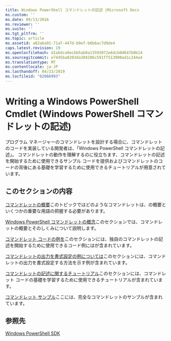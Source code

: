 ```yaml
---
title: Windows PowerShell コマンドレットの記述 |Microsoft Docs
ms.custom: ''
ms.date: 09/13/2016
ms.reviewer: ''
ms.suite: ''
ms.tgt_pltfrm: ''
ms.topic: article
ms.assetid: a82aba91-71af-447d-b9ef-b6b6ac7d9de4
caps.latest.revision: 19
ms.openlocfilehash: d1abdca9ecbb5ab0a13593072e6dcb0d647b0b14
ms.sourcegitcommit: e7445ba8203da304286c591ff513900ad1c244a4
ms.translationtype: MT
ms.contentlocale: ja-JP
ms.lasthandoff: 04/23/2019
ms.locfileid: "62066993"
---
```

# <a name="writing-a-windows-powershell-cmdlet"></a>Writing a Windows PowerShell Cmdlet (Windows PowerShell コマンドレットの記述)

プログラム マネージャーのコマンドレットを設計する場合に、コマンドレットのコードを実装している開発者は、「Windows PowerShell コマンドレットの記述」。 コマンドレットの動作を理解するのに役立ちます、コマンドレットの記述を開始するために使用できるサンプル コードを提供およびコマンドレットのコードの背後にある基礎を学習するために使用できるチュートリアルが用意されています。

## <a name="in-this-section"></a>このセクションの内容

[コマンドレットの概要](./cmdlet-overview.md)このトピックではどのようなコマンドレットは、の概要といくつかの重要な用語の把握する必要があります。

[Windows PowerShell コマンドレットの概念](./windows-powershell-cmdlet-concepts.md)このセクションでは、コマンドレットの概要とそのしくみについて説明します。

[コマンドレット コードの例を](./examples-of-cmdlet-code.md)このセクションには、独自のコマンドレットの記述を開始するために使用できるコード例にはが含まれています。

[コマンドレットの出力を書式設定の例については](https://msdn.microsoft.com/en-us/65829249-124d-47d0-9bf3-8e397dc55855)このセクションには、コマンドレットの出力を書式設定する方法を示す例が含まれています。

[コマンドレットの記述に関するチュートリアル](./tutorials-for-writing-cmdlets.md)このセクションには、コマンドレット コードの基礎を学習するために使用できるチュートリアルが含まれています。

[コマンドレット サンプル](./cmdlet-samples.md)ここには、完全なコマンドレットのサンプルが含まれています。

## <a name="reference"></a>参照先

[Windows PowerShell SDK](../windows-powershell-reference.md)
